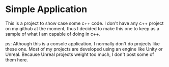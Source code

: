# Simple Application

This is a project to show case some c++ code. I don't have any c++ project on my github at the moment, thus I decided to make this one
to keep as a sample of what I am capable of doing in c++.

ps: Although this is a console application, I normally don't do projects like these one. Most of my projects are developed using an engine like Unity or Unreal. Because Unreal projects weight too much, I don't post some of them here.